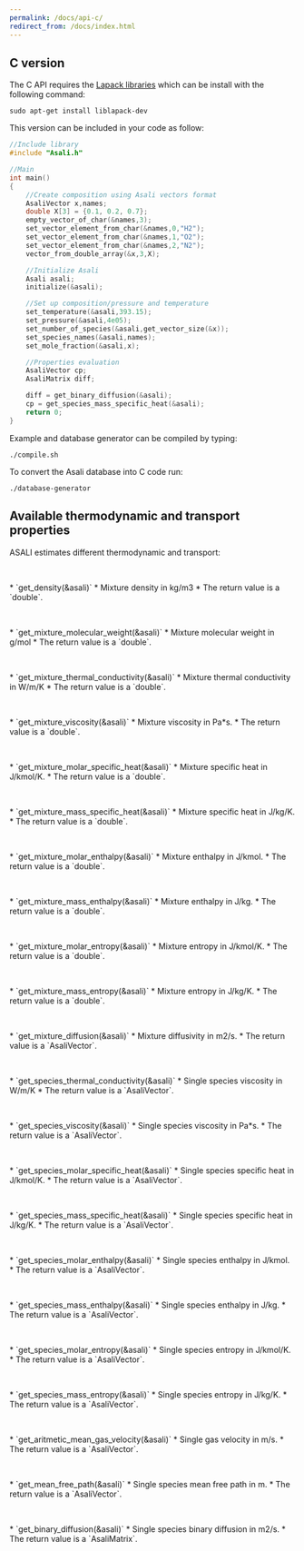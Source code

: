 ```yaml
---
permalink: /docs/api-c/
redirect_from: /docs/index.html
---
```


## **C version**
The C API requires the [Lapack libraries](http://www.netlib.org/lapack/) which can be install with the following command:

```
sudo apt-get install liblapack-dev
```  

This version can be included in your code as follow:  
```c
//Include library
#include "Asali.h"

//Main
int main()
{
    //Create composition using Asali vectors format
    AsaliVector x,names;
    double X[3] = {0.1, 0.2, 0.7};
    empty_vector_of_char(&names,3);
    set_vector_element_from_char(&names,0,"H2");
    set_vector_element_from_char(&names,1,"O2");
    set_vector_element_from_char(&names,2,"N2");
    vector_from_double_array(&x,3,X);

    //Initialize Asali
    Asali asali;
    initialize(&asali);

    //Set up composition/pressure and temperature
    set_temperature(&asali,393.15);
    set_pressure(&asali,4e05);
    set_number_of_species(&asali,get_vector_size(&x));
    set_species_names(&asali,names);
    set_mole_fraction(&asali,x);

    //Properties evaluation
    AsaliVector cp;
    AsaliMatrix diff;

    diff = get_binary_diffusion(&asali);
    cp = get_species_mass_specific_heat(&asali);
    return 0;
}
```
Example and database generator can be compiled by typing:
```
./compile.sh
```

To convert the Asali database into C code run:
```
./database-generator
```
## Available thermodynamic and transport properties
ASALI estimates different thermodynamic and transport:
<p>&nbsp;</p>
* `get_density(&asali)`
    * Mixture density in kg/m3
    * The return value is a `double`.
<p>&nbsp;</p>
* `get_mixture_molecular_weight(&asali)`
    * Mixture molecular weight in g/mol
    * The return value is a `double`.  
<p>&nbsp;</p>
* `get_mixture_thermal_conductivity(&asali)`
    * Mixture thermal conductivity in W/m/K
    * The return value is a `double`.  
<p>&nbsp;</p>
* `get_mixture_viscosity(&asali)`
    * Mixture viscosity in Pa*s.
    * The return value is a `double`.  
<p>&nbsp;</p>
* `get_mixture_molar_specific_heat(&asali)`
    * Mixture specific heat in J/kmol/K.
    * The return value is a `double`.  
<p>&nbsp;</p>
* `get_mixture_mass_specific_heat(&asali)`
    * Mixture specific heat in J/kg/K.
    * The return value is a `double`.  
<p>&nbsp;</p>
* `get_mixture_molar_enthalpy(&asali)`
    * Mixture enthalpy in J/kmol.
    * The return value is a `double`.  
<p>&nbsp;</p>
* `get_mixture_mass_enthalpy(&asali)`
    * Mixture enthalpy in J/kg.
    * The return value is a `double`.  
<p>&nbsp;</p>
* `get_mixture_molar_entropy(&asali)`
    * Mixture entropy in J/kmol/K.
    * The return value is a `double`.  
<p>&nbsp;</p>
* `get_mixture_mass_entropy(&asali)`
    * Mixture entropy in J/kg/K.
    * The return value is a `double`.  
<p>&nbsp;</p>
* `get_mixture_diffusion(&asali)`
    * Mixture diffusivity in m2/s. 
    * The return value is a `AsaliVector`.  
<p>&nbsp;</p>
* `get_species_thermal_conductivity(&asali)`
    * Single species viscosity in W/m/K
    * The return value is a `AsaliVector`.  
<p>&nbsp;</p>
* `get_species_viscosity(&asali)`
    * Single species viscosity in Pa*s.
    * The return value is a `AsaliVector`. 
<p>&nbsp;</p>
* `get_species_molar_specific_heat(&asali)`
    * Single species specific heat in J/kmol/K.
    * The return value is a `AsaliVector`. 
<p>&nbsp;</p>
* `get_species_mass_specific_heat(&asali)`
    * Single species specific heat in J/kg/K.
    * The return value is a `AsaliVector`. 
<p>&nbsp;</p>
* `get_species_molar_enthalpy(&asali)`
    * Single species enthalpy in J/kmol.
    * The return value is a `AsaliVector`.   
<p>&nbsp;</p>
* `get_species_mass_enthalpy(&asali)`
    * Single species enthalpy in J/kg. 
    * The return value is a `AsaliVector`. 
<p>&nbsp;</p>
* `get_species_molar_entropy(&asali)`
    * Single species entropy in J/kmol/K.
    * The return value is a `AsaliVector`. 
<p>&nbsp;</p>
* `get_species_mass_entropy(&asali)`
    * Single species entropy in J/kg/K.
    * The return value is a `AsaliVector`.  
<p>&nbsp;</p>
* `get_aritmetic_mean_gas_velocity(&asali)`
    * Single gas velocity in m/s. 
    * The return value is a `AsaliVector`. 
<p>&nbsp;</p>
* `get_mean_free_path(&asali)`
    * Single species mean free path in m.
    * The return value is a `AsaliVector`. 
<p>&nbsp;</p>
* `get_binary_diffusion(&asali)`
    * Single species binary diffusion in m2/s.
    * The return value is a `AsaliMatrix`. 
